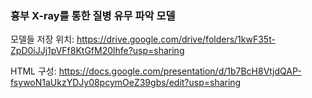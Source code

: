 ### 흉부 X-ray를 통한 질병 유무 파악 모델

모델들 저장 위치:
https://drive.google.com/drive/folders/1kwF35t-ZpD0iJJj1pVFf8KtGfM20lhfe?usp=sharing

HTML 구성: https://docs.google.com/presentation/d/1b7BcH8VtjdQAP-fsywoN1aUkzYDJy08pcymOeZ39gbs/edit?usp=sharing
